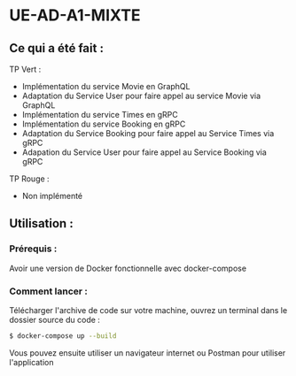 # UE-AD-A1-MIXTE

## Ce qui a été fait :

TP Vert :
- Implémentation du service Movie en GraphQL
- Adaptation du Service User pour faire appel au service Movie via GraphQL
- Implémentation du service Times en gRPC
- Implémentation du service Booking en gRPC
- Adaptation du Service Booking pour faire appel au Service Times via gRPC
- Adapation du Service User pour faire appel au Service Booking via gRPC

TP Rouge :
- Non implémenté

## Utilisation :

### Prérequis :

Avoir une version de Docker fonctionnelle avec docker-compose

### Comment lancer :

Télécharger l'archive de code sur votre machine, ouvrez un terminal dans le dossier source du code :

```bash
$ docker-compose up --build
```

Vous pouvez ensuite utiliser un navigateur internet ou Postman pour utiliser l'application